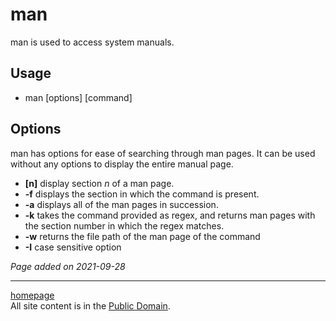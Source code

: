 # man
man is used to access system manuals.

## Usage
- man [options] [command]

## Options
man has options for ease of searching through man pages. It can be used without any options to display the entire manual page.

- **[n]** display section *n* of a man page.
- **-f** displays the section in which the command is present.
- **-a** displays all of the man pages in succession.
- **-k** takes the command provided as regex, and returns man pages with the section number in which the regex matches.
- **-w** returns the file path of the man page of the command
- **-I** case sensitive option

*Page added on 2021-09-28*

---

[homepage](../index.html)\
All site content is in the [Public Domain](http://unlicense.org/).
